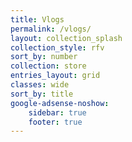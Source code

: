 ```yaml
---
title: Vlogs
permalink: /vlogs/
layout: collection_splash
collection_style: rfv
sort_by: number
collection: store
entries_layout: grid
classes: wide
sort_by: title
google-adsense-noshow:
    sidebar: true
    footer: true
---
```



